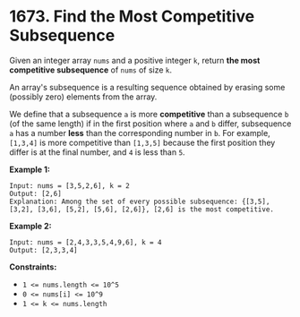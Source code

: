 # 1673. Find the Most Competitive Subsequence

Given an integer array `nums` and a positive integer `k`, return **the most competitive subsequence** of `nums` of size `k`.

An array's subsequence is a resulting sequence obtained by erasing some (possibly zero) elements from the array.

We define that a subsequence `a` is more **competitive** than a subsequence `b` (of the same length) if in the first position where `a` and `b` differ, subsequence `a` has a number **less** than the corresponding number in `b`. For example, `[1,3,4]` is more competitive than `[1,3,5]` because the first position they differ is at the final number, and `4` is less than `5`.

**Example 1:**
```
Input: nums = [3,5,2,6], k = 2
Output: [2,6]
Explanation: Among the set of every possible subsequence: {[3,5], [3,2], [3,6], [5,2], [5,6], [2,6]}, [2,6] is the most competitive.
```

**Example 2:**
```
Input: nums = [2,4,3,3,5,4,9,6], k = 4
Output: [2,3,3,4]
```

**Constraints:**
- `1 <= nums.length <= 10^5`
- `0 <= nums[i] <= 10^9`
- `1 <= k <= nums.length`
